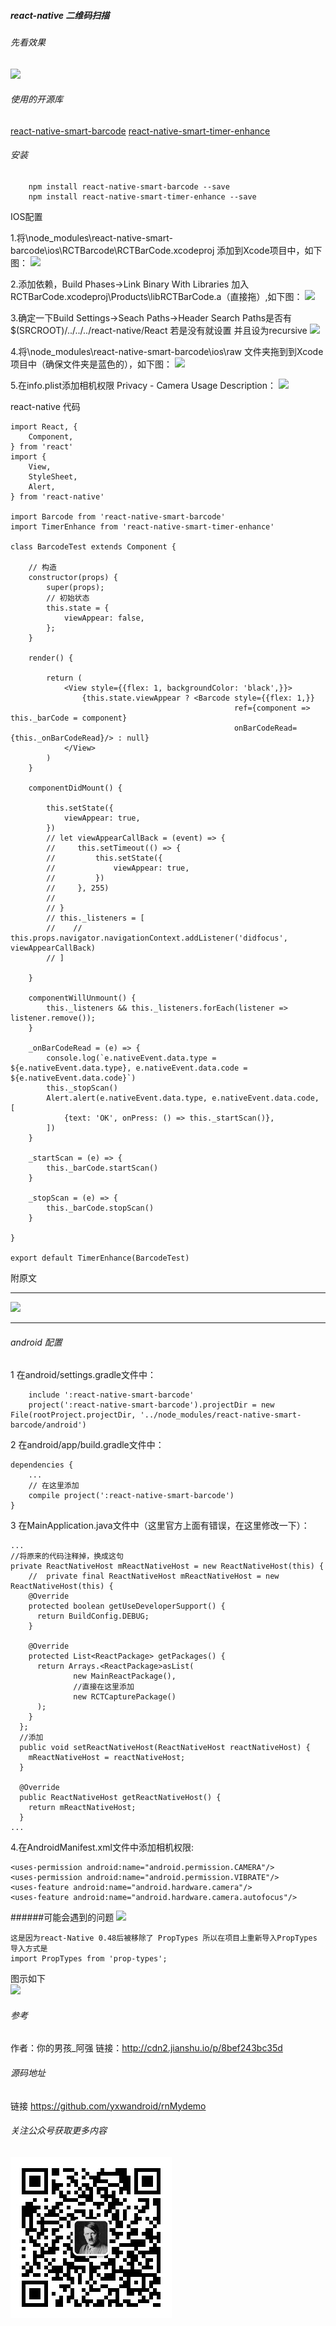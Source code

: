 ##### react-native 二维码扫描 


###### 先看效果  
![](http://oo0vme8mf.bkt.clouddn.com/15130639689108.jpg)


###### 使用的开源库
[react-native-smart-barcode](https://link.jianshu.com/?t=https://github.com/react-native-component/react-native-smart-barcode)
[react-native-smart-timer-enhance](https://github.com/react-native-component/react-native-smart-timer-enhance)



###### 安装  

        
        npm install react-native-smart-barcode --save
        npm install react-native-smart-timer-enhance --save
        
        
IOS配置  

1.将\node_modules\react-native-smart-barcode\ios\RCTBarcode\RCTBarCode.xcodeproj 添加到Xcode项目中，如下图：
![](http://oo0vme8mf.bkt.clouddn.com/15130643488963.jpg)

2.添加依赖，Build Phases->Link Binary With Libraries 加入RCTBarCode.xcodeproj\Products\libRCTBarCode.a（直接拖）,如下图：
![](http://oo0vme8mf.bkt.clouddn.com/15130645853907.jpg)

3.确定一下Build Settings->Seach Paths->Header Search Paths是否有$(SRCROOT)/../../../react-native/React
若是没有就设置 并且设为recursive
![](http://oo0vme8mf.bkt.clouddn.com/15130646674868.jpg)


4.将\node_modules\react-native-smart-barcode\ios\raw 文件夹拖到到Xcode项目中（确保文件夹是蓝色的），如下图：
![](http://oo0vme8mf.bkt.clouddn.com/15130648120573.jpg)

5.在info.plist添加相机权限 Privacy - Camera Usage Description：
![](http://oo0vme8mf.bkt.clouddn.com/15130648872589.jpg)



react-native 代码 

    
    import React, {
        Component,
    } from 'react'
    import {
        View,
        StyleSheet,
        Alert,
    } from 'react-native'
    
    import Barcode from 'react-native-smart-barcode'
    import TimerEnhance from 'react-native-smart-timer-enhance'
    
    class BarcodeTest extends Component {
    
        // 构造
        constructor(props) {
            super(props);
            // 初始状态
            this.state = {
                viewAppear: false,
            };
        }
    
        render() {
    
            return (
                <View style={{flex: 1, backgroundColor: 'black',}}>
                    {this.state.viewAppear ? <Barcode style={{flex: 1,}}
                                                      ref={component => this._barCode = component}
                                                      onBarCodeRead={this._onBarCodeRead}/> : null}
                </View>
            )
        }
    
        componentDidMount() {
    
            this.setState({
                viewAppear: true,
            })
            // let viewAppearCallBack = (event) => {
            //     this.setTimeout(() => {
            //         this.setState({
            //             viewAppear: true,
            //         })
            //     }, 255)
            //
            // }
            // this._listeners = [
            //    // this.props.navigator.navigationContext.addListener('didfocus', viewAppearCallBack)
            // ]
    
        }
    
        componentWillUnmount() {
            this._listeners && this._listeners.forEach(listener => listener.remove());
        }
    
        _onBarCodeRead = (e) => {
            console.log(`e.nativeEvent.data.type = ${e.nativeEvent.data.type}, e.nativeEvent.data.code = ${e.nativeEvent.data.code}`)
            this._stopScan()
            Alert.alert(e.nativeEvent.data.type, e.nativeEvent.data.code, [
                {text: 'OK', onPress: () => this._startScan()},
            ])
        }
    
        _startScan = (e) => {
            this._barCode.startScan()
        }
    
        _stopScan = (e) => {
            this._barCode.stopScan()
        }
    
    }
    
    export default TimerEnhance(BarcodeTest)
    
>     
      
      
            
   附原文


-------

![](http://oo0vme8mf.bkt.clouddn.com/15130651274965.jpg)

-------

###### android 配置

1 在android/settings.gradle文件中：

        include ':react-native-smart-barcode'
        project(':react-native-smart-barcode').projectDir = new File(rootProject.projectDir, '../node_modules/react-native-smart-barcode/android')

2 在android/app/build.gradle文件中：

    dependencies {
        ...
        // 在这里添加
        compile project(':react-native-smart-barcode')
    }
    
3 在MainApplication.java文件中（这里官方上面有错误，在这里修改一下）：

    ...
    //将原来的代码注释掉，换成这句
    private ReactNativeHost mReactNativeHost = new ReactNativeHost(this) {
        //  private final ReactNativeHost mReactNativeHost = new ReactNativeHost(this) {
        @Override
        protected boolean getUseDeveloperSupport() {
          return BuildConfig.DEBUG;
        }
    
        @Override
        protected List<ReactPackage> getPackages() {
          return Arrays.<ReactPackage>asList(
                  new MainReactPackage(),
                  //直接在这里添加
                  new RCTCapturePackage()
          );
        }
      };
      //添加
      public void setReactNativeHost(ReactNativeHost reactNativeHost) {
        mReactNativeHost = reactNativeHost;
      }
    
      @Override
      public ReactNativeHost getReactNativeHost() {
        return mReactNativeHost;
      }
    ...


4.在AndroidManifest.xml文件中添加相机权限:

    <uses-permission android:name="android.permission.CAMERA"/>
    <uses-permission android:name="android.permission.VIBRATE"/>
    <uses-feature android:name="android.hardware.camera"/>
    <uses-feature android:name="android.hardware.camera.autofocus"/>
    
######可能会遇到的问题
 ![](http://oo0vme8mf.bkt.clouddn.com/15131302668377.png)


    这是因为react-Native 0.48后被移除了 PropTypes 所以在项目上重新导入PropTypes
    导入方式是
    import PropTypes from 'prop-types';
图示如下    
![](http://oo0vme8mf.bkt.clouddn.com/15131303402700.jpg)

    
###### 参考
作者：你的男孩_阿强
链接：http://cdn2.jianshu.io/p/8bef243bc35d


###### 源码地址

链接 https://github.com/yxwandroid/rnMydemo
######    关注公众号获取更多内容
![](https://raw.githubusercontent.com/yxwandroid/question/master/%E5%85%AC%E4%BC%97%E5%8F%B78cm.jpg)


